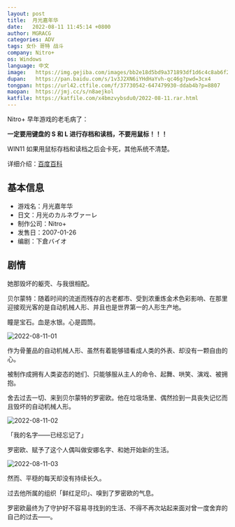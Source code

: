 ```yaml
---
layout: post
title:  月光嘉年华
date:   2022-08-11 11:45:14 +0800
author: MGRACG
categories: ADV
tags: 女仆 哥特 战斗
company: Nitro+
os: Windows
language: 中文
image:   https://img.gejiba.com/images/bb2e18d5bd9a371893df1d6c4c8ab6f2.jpg
dupan:   https://pan.baidu.com/s/1v3J2XN6iYHdHaYvh-qc46g?pwd=3cx4
tongpan: https://url42.ctfile.com/f/37730542-647479930-ddab4b?p=8807
maopan:  https://jmj.cc/s/n8aejkol
katfile: https://katfile.com/x4bmzvybsdu0/2022-08-11.rar.html
---
```


Nitro+ 早年游戏的老毛病了：

**一定要用键盘的 S 和 L 进行存档和读档，不要用鼠标！！！**

WIN11 如果用鼠标存档和读档之后会卡死，其他系统不清楚。

详细介绍：[百度百科](https://baike.baidu.com/item/%E6%9C%88%E5%85%89%E5%98%89%E5%B9%B4%E5%8D%8E/4664095)

## 基本信息

- 游戏名：月光嘉年华
- 日文：月光のカルネヴァーレ
- 制作公司：Nitro+
- 发售日：2007-01-26
- 编剧：下倉バイオ

## 剧情

她那毁坏的躯壳、与我很相配。

贝尔蒙特：随着时间的流逝而残存的古老都市、受到浓重炼金术色彩影响、在那里迎接观光客的是自动机械人形、并且也是世界第一的人形生产地。

瞳是宝石。血是水银。心是圆筒。

![2022-08-11-01](https://img.gejiba.com/images/66db5597885843437c9039775ea06a99.jpg)

作为骨董品的自动机械人形、虽然有着能够错看成人类的外表、却没有一颗自由的心。

被制作成拥有人类姿态的她们、只能够服从主人的命令、起舞、哄笑、演戏、被拥抱。

舍去过去一切、来到贝尔蒙特的罗密欧。他在垃圾场里、偶然捡到一具丧失记忆而且毁坏的自动机械人形。

![2022-08-11-02](https://img.gejiba.com/images/3e8de9d9c27d27a98b43aa2a1be9fd22.jpg)

「我的名字――已经忘记了」

罗密欧、赋予了这个人偶叫做安娜名字、和她开始新的生活。

![2022-08-11-03](https://img.gejiba.com/images/cfb3a03f7051d190b99c25fd9c76a758.jpg)

然而、平穏的每天却没有持续长久。

过去他所属的组织「鲜红足印」、嗅到了罗密欧的气息。

罗密欧最终为了守护好不容易寻找到的生活、不得不再次站起来面对曾一度舍弃的自己的过去――。